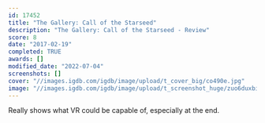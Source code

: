 ```yaml
---
id: 17452
title: "The Gallery: Call of the Starseed"
description: "The Gallery: Call of the Starseed - Review"
score: 8
date: "2017-02-19"
completed: TRUE
awards: []
modified_date: "2022-07-04"
screenshots: []
cover: "//images.igdb.com/igdb/image/upload/t_cover_big/co490e.jpg"
image: "//images.igdb.com/igdb/image/upload/t_screenshot_huge/zuo6duxbihjwunrxxffd.jpg"
---
```

Really shows what VR could be capable of, especially at the end.